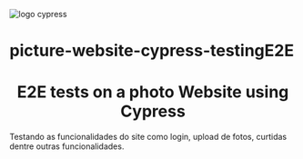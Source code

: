 ![logo cypress](https://brandfetch.com/cypress.io/brand/idJT_qtr1C)

# picture-website-cypress-testingE2E
<h1 align="center"> E2E tests on a photo Website using Cypress </h1>

Testando as funcionalidades do site como login, upload de fotos, curtidas dentre outras funcionalidades.
